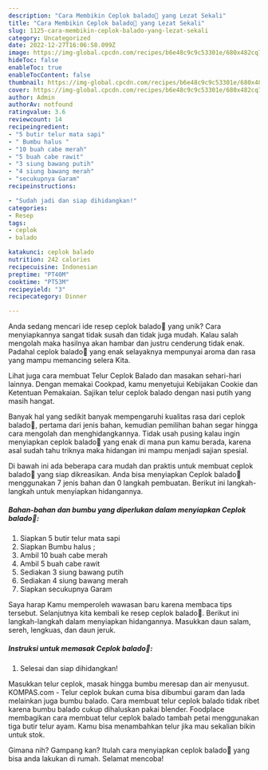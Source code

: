 ```yaml
---
description: "Cara Membikin Ceplok balado🥰 yang Lezat Sekali"
title: "Cara Membikin Ceplok balado🥰 yang Lezat Sekali"
slug: 1125-cara-membikin-ceplok-balado-yang-lezat-sekali
category: Uncategorized
date: 2022-12-27T16:06:58.099Z
image: https://img-global.cpcdn.com/recipes/b6e48c9c9c53301e/680x482cq70/ceplok-balado-foto-resep-utama.jpg
hideToc: false
enableToc: true
enableTocContent: false
thumbnail: https://img-global.cpcdn.com/recipes/b6e48c9c9c53301e/680x482cq70/ceplok-balado-foto-resep-utama.jpg
cover: https://img-global.cpcdn.com/recipes/b6e48c9c9c53301e/680x482cq70/ceplok-balado-foto-resep-utama.jpg
author: Admin
authorAv: notfound
ratingvalue: 3.6
reviewcount: 14
recipeingredient:
- "5 butir telur mata sapi"
- " Bumbu halus "
- "10 buah cabe merah"
- "5 buah cabe rawit"
- "3 siung bawang putih"
- "4 siung bawang merah"
- "secukupnya Garam"
recipeinstructions:

- "Sudah jadi dan siap dihidangkan!"
categories:
- Resep
tags:
- ceplok
- balado

katakunci: ceplok balado 
nutrition: 242 calories
recipecuisine: Indonesian
preptime: "PT40M"
cooktime: "PT53M"
recipeyield: "3"
recipecategory: Dinner

---
```





Anda sedang mencari ide resep ceplok balado🥰 yang unik? Cara menyiapkannya sangat tidak susah dan tidak juga mudah. Kalau salah mengolah maka hasilnya akan hambar dan justru cenderung tidak enak. Padahal ceplok balado🥰 yang enak selayaknya mempunyai aroma dan rasa yang mampu memancing selera Kita.





Lihat juga cara membuat Telur Ceplok Balado dan masakan sehari-hari lainnya. Dengan memakai Cookpad, kamu menyetujui Kebijakan Cookie dan Ketentuan Pemakaian. Sajikan telur ceplok balado dengan nasi putih yang masih hangat.

Banyak hal yang sedikit banyak mempengaruhi kualitas rasa dari ceplok balado🥰, pertama dari jenis bahan, kemudian pemilihan bahan segar hingga cara mengolah dan menghidangkannya. Tidak usah pusing kalau ingin menyiapkan ceplok balado🥰 yang enak di mana pun kamu berada, karena asal sudah tahu triknya maka hidangan ini mampu menjadi sajian spesial.






Di bawah ini ada beberapa cara mudah dan praktis untuk membuat ceplok balado🥰 yang siap dikreasikan. Anda bisa menyiapkan Ceplok balado🥰 menggunakan 7 jenis bahan dan 0 langkah pembuatan. Berikut ini langkah-langkah untuk menyiapkan hidangannya.

<!--inarticleads1-->

##### Bahan-bahan dan bumbu yang diperlukan dalam menyiapkan Ceplok balado🥰:

1. Siapkan 5 butir telur mata sapi
1. Siapkan  Bumbu halus ;
1. Ambil 10 buah cabe merah
1. Ambil 5 buah cabe rawit
1. Sediakan 3 siung bawang putih
1. Sediakan 4 siung bawang merah
1. Siapkan secukupnya Garam


Saya harap Kamu memperoleh wawasan baru karena membaca tips tersebut. Selanjutnya kita kembali ke resep ceplok balado🥰. Berikut ini langkah-langkah dalam menyiapkan hidangannya. Masukkan daun salam, sereh, lengkuas, dan daun jeruk. 

<!--inarticleads2-->

##### Instruksi untuk memasak Ceplok balado🥰:


1. Selesai dan siap dihidangkan!

Masukkan telur ceplok, masak hingga bumbu meresap dan air menyusut. KOMPAS.com - Telur ceplok bukan cuma bisa dibumbui garam dan lada melainkan juga bumbu balado. Cara membuat telur ceplok balado tidak ribet karena bumbu balado cukup dihaluskan pakai blender. Foodplace membagikan cara membuat telur ceplok balado tambah petai menggunakan tiga butir telur ayam. Kamu bisa menambahkan telur jika mau sekalian bikin untuk stok. 

Gimana nih? Gampang kan? Itulah cara menyiapkan ceplok balado🥰 yang bisa anda lakukan di rumah. Selamat mencoba!

